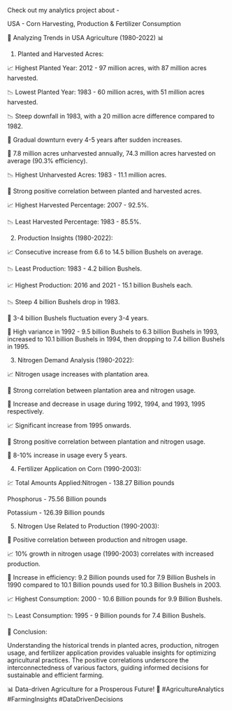 Check out my analytics project about -

USA - Corn Harvesting, Production & Fertilizer Consumption



🌾 Analyzing Trends in USA Agriculture (1980-2022) 📊




1. Planted and Harvested Acres:

📈 Highest Planted Year: 2012 - 97 million acres, with 87 million acres harvested.

📉 Lowest Planted Year: 1983 - 60 million acres, with 51 million acres harvested.

📉 Steep downfall in 1983, with a 20 million acre difference compared to 1982.

🔄 Gradual downturn every 4-5 years after sudden increases.

🌽 7.8 million acres unharvested annually, 74.3 million acres harvested on average (90.3% efficiency).

📉 Highest Unharvested Acres: 1983 - 11.1 million acres.

🔗 Strong positive correlation between planted and harvested acres.

📈 Highest Harvested Percentage: 2007 - 92.5%.

📉 Least Harvested Percentage: 1983 - 85.5%.




2. Production Insights (1980-2022):

📈 Consecutive increase from 6.6 to 14.5 billion Bushels on average.

📉 Least Production: 1983 - 4.2 billion Bushels.

📈 Highest Production: 2016 and 2021 - 15.1 billion Bushels each.

📉 Steep 4 billion Bushels drop in 1983.

🔄 3-4 billion Bushels fluctuation every 3-4 years.

🔄 High variance in 1992 - 9.5 billion Bushels to 6.3 billion Bushels in 1993, increased to 10.1 billion Bushels in 1994, then dropping to 7.4 billion Bushels in 1995.




3. Nitrogen Demand Analysis (1980-2022):

📈 Nitrogen usage increases with plantation area.

🔗 Strong correlation between plantation area and nitrogen usage.

🔄 Increase and decrease in usage during 1992, 1994, and 1993, 1995 respectively.

📈 Significant increase from 1995 onwards.

🔗 Strong positive correlation between plantation and nitrogen usage.

🔗 8-10% increase in usage every 5 years.




4. Fertilizer Application on Corn (1990-2003):

💹 Total Amounts Applied:Nitrogen - 138.27 Billion pounds

Phosphorus - 75.56 Billion pounds

Potassium - 126.39 Billion pounds



5. Nitrogen Use Related to Production (1990-2003):

🔗 Positive correlation between production and nitrogen usage.

📈 10% growth in nitrogen usage (1990-2003) correlates with increased production.

🔄 Increase in efficiency: 9.2 Billion pounds used for 7.9 Billion Bushels in 1990 compared to 10.1 Billion pounds used for 10.3 Billion Bushels in 2003.

📈 Highest Consumption: 2000 - 10.6 Billion pounds for 9.9 Billion Bushels.

📉 Least Consumption: 1995 - 9 Billion pounds for 7.4 Billion Bushels.




🌾 Conclusion:

Understanding the historical trends in planted acres, production, nitrogen usage, and fertilizer application provides valuable insights for optimizing agricultural practices. The positive correlations underscore the interconnectedness of various factors, guiding informed decisions for sustainable and efficient farming.

📊 Data-driven Agriculture for a Prosperous Future! 🌱 #AgricultureAnalytics #FarmingInsights #DataDrivenDecisions
